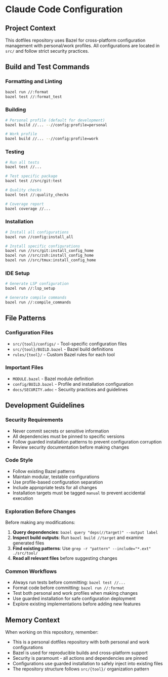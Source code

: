 # Claude Code Configuration

## Project Context

This dotfiles repository uses Bazel for cross-platform configuration management with personal/work profiles. All configurations are located in `src/` and follow strict security practices.

## Build and Test Commands

### Formatting and Linting
```bash
bazel run //:format
bazel test //:format_test
```

### Building
```bash
# Personal profile (default for development)
bazel build //... --//config:profile=personal

# Work profile
bazel build //... --//config:profile=work
```

### Testing
```bash
# Run all tests
bazel test //...

# Test specific package
bazel test //src/git:test

# Quality checks
bazel test //:quality_checks

# Coverage report
bazel coverage //...
```

### Installation
```bash
# Install all configurations
bazel run //config:install_all

# Install specific configurations
bazel run //src/git:install_config_home
bazel run //src/zsh:install_config_home
bazel run //src/tmux:install_config_home
```

### IDE Setup
```bash
# Generate LSP configuration
bazel run //:lsp_setup

# Generate compile commands
bazel run //:compile_commands
```

## File Patterns

### Configuration Files
- `src/{tool}/configs/` - Tool-specific configuration files
- `src/{tool}/BUILD.bazel` - Bazel build definitions
- `rules/{tool}/` - Custom Bazel rules for each tool

### Important Files
- `MODULE.bazel` - Bazel module definition
- `config/BUILD.bazel` - Profile and installation configuration
- `docs/SECURITY.adoc` - Security practices and guidelines

## Development Guidelines

### Security Requirements
- Never commit secrets or sensitive information
- All dependencies must be pinned to specific versions
- Follow guarded installation patterns to prevent configuration corruption
- Review security documentation before making changes

### Code Style
- Follow existing Bazel patterns
- Maintain modular, testable configurations
- Use profile-based configuration separation
- Include appropriate tests for all changes
- Installation targets must be tagged `manual` to prevent accidental execution

### Exploration Before Changes
Before making any modifications:

1. **Query dependencies**: `bazel query "deps(//target)" --output label`
2. **Inspect build outputs**: Run `bazel build //target` and examine generated files
3. **Find existing patterns**: Use `grep -r "pattern" --include="*.ext" ./src/tool/`
4. **Read all relevant files** before suggesting changes

### Common Workflows
- Always run tests before committing: `bazel test //...`
- Format code before committing: `bazel run //:format`
- Test both personal and work profiles when making changes
- Use guarded installation for safe configuration deployment
- Explore existing implementations before adding new features

## Memory Context

When working on this repository, remember:
- This is a personal dotfiles repository with both personal and work configurations
- Bazel is used for reproducible builds and cross-platform support
- Security is paramount - all actions and dependencies are pinned
- Configurations use guarded installation to safely inject into existing files
- The repository structure follows `src/{tool}/` organization pattern